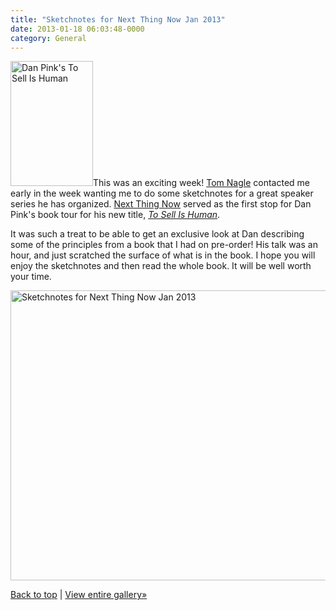 ```yaml
---
title: "Sketchnotes for Next Thing Now Jan 2013"
date: 2013-01-18 06:03:48-0000
category: General
---
```


<a href="http://www.danpink.com/books/to-sell-is-human"><img class="alignright" alt="Dan Pink's To Sell Is Human" src="https://www.bennorris.blog/uploads/2018/983d0516c6.jpg" width="132" height="200" /></a>This was an exciting week! <a title="Tom Nagle" href="https://twitter.com/tomnagle" target="_blank">Tom Nagle</a> contacted me early in the week wanting me to do some sketchnotes for a great speaker series he has organized. <a title="Next Thing Now" href="http://www.nextthingnow.co/" target="_blank">Next Thing Now</a> served as the first stop for Dan Pink's book tour for his new title, <a title="To Sell Is Human" href="http://www.danpink.com/books/to-sell-is-human" target="_blank"><em>To Sell Is Human</em></a>.

It was such a treat to be able to get an exclusive look at Dan describing some of the principles from a book that I had on pre-order! His talk was an hour, and just scratched the surface of what is in the book. I hope you will enjoy the sketchnotes and then read the whole book. It will be well worth your time.

<a href="http://benjaminsnorris.files.wordpress.com/2013/01/sketchnotes-next-thing-now-jan-2013.jpg"><img class="size-large wp-image-955 alignnone" alt="Sketchnotes for Next Thing Now Jan 2013" src="http://benjaminsnorris.files.wordpress.com/2013/01/sketchnotes-next-thing-now-jan-2013.jpg?w=580" width="580" height="464" /></a>

<a href="#top">Back to top</a> | <a title="Sketchnotes Gallery" href="../sketchnotes-gallery/">View entire gallery»</a>